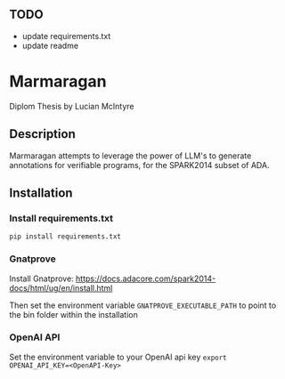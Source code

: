 ## TODO
- update requirements.txt
- update readme



# Marmaragan
Diplom Thesis by Lucian McIntyre

## Description
Marmaragan attempts to leverage the power of LLM's to generate annotations for verifiable programs, for the SPARK2014 subset of ADA.


## Installation


 ### Install requirements.txt

```pip install requirements.txt```


### Gnatprove 

Install Gnatprove: https://docs.adacore.com/spark2014-docs/html/ug/en/install.html

Then set the environment variable ```GNATPROVE_EXECUTABLE_PATH``` to point to the bin folder within the installation


### OpenAI API

Set the environment variable to your OpenAI api key
```export OPENAI_API_KEY=<OpenAPI-Key>```


